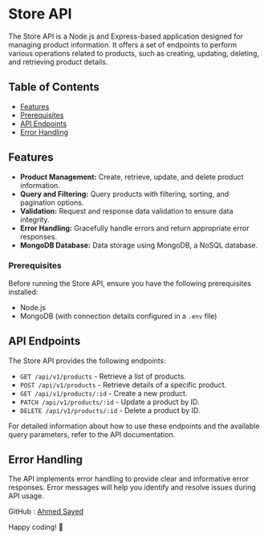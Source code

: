 # Store API

The Store API is a Node.js and Express-based application designed for managing product information. It offers a set of endpoints to perform various operations related to products, such as creating, updating, deleting, and retrieving product details.

## Table of Contents

- [Features](#features)
- [Prerequisites](#prerequisites)
- [API Endpoints](#api-endpoints)
- [Error Handling](#error-handling)

## Features

- **Product Management:** Create, retrieve, update, and delete product information.
- **Query and Filtering:** Query products with filtering, sorting, and pagination options.
- **Validation:** Request and response data validation to ensure data integrity.
- **Error Handling:** Gracefully handle errors and return appropriate error responses.
- **MongoDB Database:** Data storage using MongoDB, a NoSQL database.

### Prerequisites

Before running the Store API, ensure you have the following prerequisites installed:

- Node.js
- MongoDB (with connection details configured in a `.env` file)

## API Endpoints

The Store API provides the following endpoints:

- `GET /api/v1/products` - Retrieve a list of products.
- `POST /api/v1/products` - Retrieve details of a specific product.
- `GET /api/v1/products/:id` - Create a new product.
- `PATCH /api/v1/products/:id` - Update a product by ID.
- `DELETE /api/v1/products/:id` - Delete a product by ID.

For detailed information about how to use these endpoints and the available query parameters, refer to the API documentation.

## Error Handling

The API implements error handling to provide clear and informative error responses. Error messages will help you identify and resolve issues during API usage.

GitHub : [Ahmed Sayed](https://github.com/unRealAhmed)

Happy coding! 🚀
